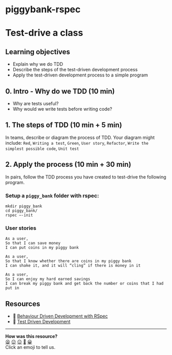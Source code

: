 # piggybank-rspec
# Test-drive a class

## Learning objectives
* Explain why we do TDD
* Describe the steps of the test-driven development process
* Apply the test-driven development process to a simple program

## 0. Intro - Why do we TDD (10 min)

* Why are tests useful?
* Why would we write tests before writing code?

## 1. The steps of TDD (10 min + 5 min)

In teams, describe or diagram the process of TDD. Your diagram might include: `Red`, `Writing a test`, `Green`, `User story`, `Refactor`, `Write the simplest possible code`, `Unit test`

## 2. Apply the process (10 min + 30 min)

In pairs, follow the TDD process you have created to test-drive the following program.

### Setup a `piggy_bank` folder with rspec:

```
mkdir piggy_bank
cd piggy_bank/
rspec —-init
```

### User stories
```
As a user,
So that I can save money
I can put coins in my piggy bank
```
```
As a user,
So that I know whether there are coins in my piggy bank
I can shake it, and it will “cling” if there is money in it
```
```
As a user,
So I can enjoy my hard earned savings
I can break my piggy bank and get back the number or coins that I had put in
```
## Resources
* 💊 [Behaviour Driven Development with RSpec](https://github.com/makersacademy/course/blob/main/pills/rspec.md)
* 💊 [Test Driven Development](https://github.com/makersacademy/course/blob/main/pills/tdd.md)

<!-- BEGIN GENERATED SECTION DO NOT EDIT -->

---

**How was this resource?**  
[😫](https://airtable.com/shrUJ3t7KLMqVRFKR?prefill_Repository=skills-workshops&prefill_File=test_driven_development/TDD_process_piggy_bank.md&prefill_Sentiment=😫) [😕](https://airtable.com/shrUJ3t7KLMqVRFKR?prefill_Repository=skills-workshops&prefill_File=test_driven_development/TDD_process_piggy_bank.md&prefill_Sentiment=😕) [😐](https://airtable.com/shrUJ3t7KLMqVRFKR?prefill_Repository=skills-workshops&prefill_File=test_driven_development/TDD_process_piggy_bank.md&prefill_Sentiment=😐) [🙂](https://airtable.com/shrUJ3t7KLMqVRFKR?prefill_Repository=skills-workshops&prefill_File=test_driven_development/TDD_process_piggy_bank.md&prefill_Sentiment=🙂) [😀](https://airtable.com/shrUJ3t7KLMqVRFKR?prefill_Repository=skills-workshops&prefill_File=test_driven_development/TDD_process_piggy_bank.md&prefill_Sentiment=😀)  
Click an emoji to tell us.

<!-- END GENERATED SECTION DO NOT EDIT -->
